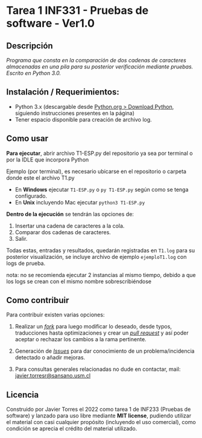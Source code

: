 # Tarea 1 INF331 - Pruebas de software - Ver1.0

## Descripción

*Programa que consta en la comparación de dos cadenas de caracteres almacenadas en una pila para su posterior verificación mediante pruebas. Escrito en Python 3.0.*

## Instalación / Requerimientos:

- Python 3.x (descargable desde [Python.org > Download Python](https://www.python.org/downloads/), siguiendo instrucciones presentes en la página)
- Tener espacio disponible para creación de archivo log.

## Como usar

**Para ejecutar**, abrir archivo T1-ESP.py del repositorio ya sea por terminal o por la IDLE que incorpora Python

Ejemplo (por terminal), es necesario ubicarse en el repositorio o carpeta donde este el archivo T1.py

- En **Windows** ejecutar `T1-ESP.py` o `py T1-ESP.py` según como se tenga configurado.
- En **Unix** incluyendo Mac ejecutar `python3 T1-ESP.py`

**Dentro de la ejecución** se tendrán las opciones de:

1. Insertar una cadena de caracteres a la cola.
2. Comparar dos cadenas de caracteres.
3. Salir.

Todas estas, entradas y resultados, quedarán registradas en `T1.log` para su posterior visualización, se incluye archivo de ejemplo  `ejemploT1.log` con logs de prueba.

nota: no se recomienda ejecutar 2 instancias al mismo tiempo, debido a que los logs se crean con el mismo nombre sobrescribiéndose

## Como contribuir

Para contribuir existen varias opciones:

1. Realizar un [*fork*](https://github.com/J122016/Tarea-1-INF331-UTFSM/fork) para luego modificar lo deseado, desde typos, traducciones hasta optimizaciones y crear un [*pull request*](https://github.com/J122016/Tarea-1-INF331-UTFSM/pulls) y así poder aceptar o rechazar los cambios a la rama pertinente.

2. Generación de [*Issues*](https://github.com/J122016/Tarea-1-INF331-UTFSM/issues) para dar conocimiento de un problema/incidencia detectado o añadir mejoras.
   
3. Para consultas generales relacionadas no dude en contactar, mail: [javier.torresr@sansano.usm.cl](malito:javier.torresr@sansano.usm.cl) 

## Licencia

Construido por Javier Torres el 2022 como tarea 1 de INF233 (Pruebas de software) y lanzado para uso libre mediante **MIT license**, pudiendo utilizar el material con casi cualquier propósito (incluyendo el uso comercial), como condición se aprecia el crédito del material utilizado.

